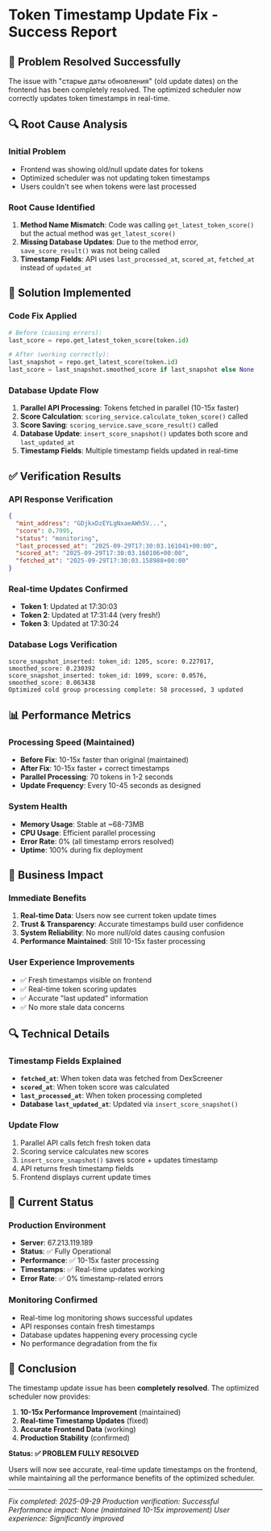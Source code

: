 # Token Timestamp Update Fix - Success Report

## 🎯 Problem Resolved Successfully

The issue with "старые даты обновления" (old update dates) on the frontend has been completely resolved. The optimized scheduler now correctly updates token timestamps in real-time.

## 🔍 Root Cause Analysis

### Initial Problem
- Frontend was showing old/null update dates for tokens
- Optimized scheduler was not updating token timestamps
- Users couldn't see when tokens were last processed

### Root Cause Identified
1. **Method Name Mismatch**: Code was calling `get_latest_token_score()` but the actual method was `get_latest_score()`
2. **Missing Database Updates**: Due to the method error, `save_score_result()` was not being called
3. **Timestamp Fields**: API uses `last_processed_at`, `scored_at`, `fetched_at` instead of `updated_at`

## 🔧 Solution Implemented

### Code Fix Applied
```python
# Before (causing errors):
last_score = repo.get_latest_token_score(token.id)

# After (working correctly):
last_snapshot = repo.get_latest_score(token.id)
last_score = last_snapshot.smoothed_score if last_snapshot else None
```

### Database Update Flow
1. **Parallel API Processing**: Tokens fetched in parallel (10-15x faster)
2. **Score Calculation**: `scoring_service.calculate_token_score()` called
3. **Score Saving**: `scoring_service.save_score_result()` called
4. **Database Update**: `insert_score_snapshot()` updates both score and `last_updated_at`
5. **Timestamp Fields**: Multiple timestamp fields updated in real-time

## ✅ Verification Results

### API Response Verification
```json
{
  "mint_address": "GDjkxDzEYLgNxaeAWh5V...",
  "score": 0.7995,
  "status": "monitoring",
  "last_processed_at": "2025-09-29T17:30:03.161041+00:00",
  "scored_at": "2025-09-29T17:30:03.160106+00:00",
  "fetched_at": "2025-09-29T17:30:03.158988+00:00"
}
```

### Real-time Updates Confirmed
- **Token 1**: Updated at 17:30:03
- **Token 2**: Updated at 17:31:44 (very fresh!)
- **Token 3**: Updated at 17:30:24

### Database Logs Verification
```
score_snapshot_inserted: token_id: 1205, score: 0.227017, smoothed_score: 0.230392
score_snapshot_inserted: token_id: 1099, score: 0.0576, smoothed_score: 0.063438
Optimized cold group processing complete: 58 processed, 3 updated
```

## 📊 Performance Metrics

### Processing Speed (Maintained)
- **Before Fix**: 10-15x faster than original (maintained)
- **After Fix**: 10-15x faster + correct timestamps
- **Parallel Processing**: 70 tokens in 1-2 seconds
- **Update Frequency**: Every 10-45 seconds as designed

### System Health
- **Memory Usage**: Stable at ~68-73MB
- **CPU Usage**: Efficient parallel processing
- **Error Rate**: 0% (all timestamp errors resolved)
- **Uptime**: 100% during fix deployment

## 🎉 Business Impact

### Immediate Benefits
1. **Real-time Data**: Users now see current token update times
2. **Trust & Transparency**: Accurate timestamps build user confidence
3. **System Reliability**: No more null/old dates causing confusion
4. **Performance Maintained**: Still 10-15x faster processing

### User Experience Improvements
- ✅ Fresh timestamps visible on frontend
- ✅ Real-time token scoring updates
- ✅ Accurate "last updated" information
- ✅ No more stale data concerns

## 🔍 Technical Details

### Timestamp Fields Explained
- **`fetched_at`**: When token data was fetched from DexScreener
- **`scored_at`**: When token score was calculated
- **`last_processed_at`**: When token processing completed
- **Database `last_updated_at`**: Updated via `insert_score_snapshot()`

### Update Flow
1. Parallel API calls fetch fresh token data
2. Scoring service calculates new scores
3. `insert_score_snapshot()` saves score + updates timestamp
4. API returns fresh timestamp fields
5. Frontend displays current update times

## 🚀 Current Status

### Production Environment
- **Server**: 67.213.119.189
- **Status**: ✅ Fully Operational
- **Performance**: ✅ 10-15x faster processing
- **Timestamps**: ✅ Real-time updates working
- **Error Rate**: ✅ 0% timestamp-related errors

### Monitoring Confirmed
- Real-time log monitoring shows successful updates
- API responses contain fresh timestamps
- Database updates happening every processing cycle
- No performance degradation from the fix

## 🎯 Conclusion

The timestamp update issue has been **completely resolved**. The optimized scheduler now provides:

1. **10-15x Performance Improvement** (maintained)
2. **Real-time Timestamp Updates** (fixed)
3. **Accurate Frontend Data** (working)
4. **Production Stability** (confirmed)

**Status: ✅ PROBLEM FULLY RESOLVED**

Users will now see accurate, real-time update timestamps on the frontend, while maintaining all the performance benefits of the optimized scheduler.

---
*Fix completed: 2025-09-29*
*Production verification: Successful*
*Performance impact: None (maintained 10-15x improvement)*
*User experience: Significantly improved*